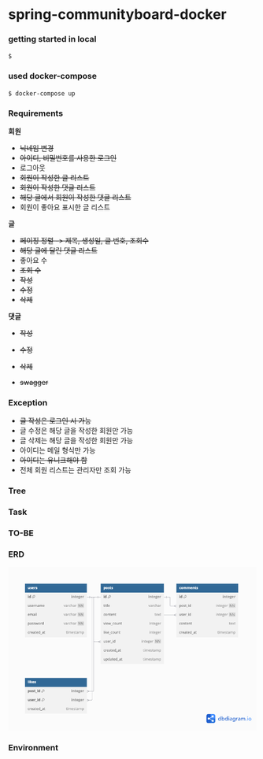 # spring-communityboard-docker

### getting started in local
```
$ 
```

### used docker-compose
```
$ docker-compose up
```

### Requirements

**회원**
* ~~닉네임 변경~~
* ~~아이디, 비밀번호를 사용한 로그인~~
* 로그아웃
* ~~회원이 작성한 글 리스트~~
* ~~회원이 작성한 댓글 리스트~~
* ~~해당 글에서 회원이 작성한 댓글 리스트~~
* 회원이 좋아요 표시한 글 리스트

**글**
* ~~페이징 정렬 -> 제목, 생성일, 글 번호, 조회수~~
* ~~해당 글에 달린 댓글 리스트~~
* 좋아요 수
* ~~조회 수~~
* ~~작성~~
* ~~수정~~
* ~~삭제~~

**댓글**
* ~~작성~~
* ~~수정~~
* ~~삭제~~

* ~~swagger~~

### Exception
* ~~글 작성은 로그인 시 가능~~
* 글 수정은 해당 글을 작성한 회원만 가능
* 글 삭제는 해당 글을 작성한 회원만 가능
* 아이디는 메일 형식만 가능
* ~~아이디는 유니크해야 함~~
* 전체 회원 리스트는 관리자만 조회 가능


### Tree

### Task

### TO-BE

### ERD
![erd](images/comunity-board-erd.png)

### Environment
